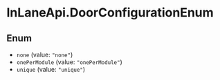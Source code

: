 # InLaneApi.DoorConfigurationEnum

## Enum

* `none` (value: `"none"`)
* `onePerModule` (value: `"onePerModule"`)
* `unique` (value: `"unique"`)
